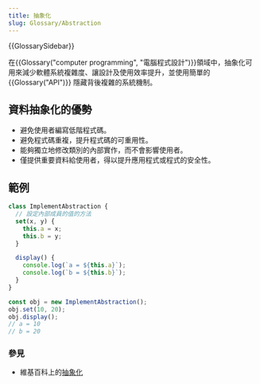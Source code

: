 ```yaml
---
title: 抽象化
slug: Glossary/Abstraction
---
```


{{GlossarySidebar}}

在{{Glossary("computer programming", "電腦程式設計")}}領域中，抽象化可用來減少軟體系統複雜度、讓設計及使用效率提升，並使用簡單的 {{Glossary("API")}} 隱藏背後複雜的系統機制。

## 資料抽象化的優勢

- 避免使用者編寫低階程式碼。
- 避免程式碼重複，提升程式碼的可重用性。
- 能夠獨立地修改類別的內部實作，而不會影響使用者。
- 僅提供重要資料給使用者，得以提升應用程式或程式的安全性。

## 範例

```js
class ImplementAbstraction {
  // 設定內部成員的值的方法
  set(x, y) {
    this.a = x;
    this.b = y;
  }

  display() {
    console.log(`a = ${this.a}`);
    console.log(`b = ${this.b}`);
  }
}

const obj = new ImplementAbstraction();
obj.set(10, 20);
obj.display();
// a = 10
// b = 20
```

### 參見

- 維基百科上的[抽象化](<https://zh.wikipedia.org/wiki/抽象化_(計算機科學)>)
